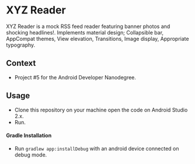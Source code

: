 # XYZ Reader

XYZ Reader is a mock RSS feed reader featuring banner photos and shocking headlines!.
Implements material design; Collapsible bar, AppCompat themes, View elevation, Transitions, Image display, Appropriate typography.

## Context

* Project #5 for the Android Developer Nanodegree.

## Usage

* Clone this repository on your machine open the code on Android Studio 2.x.
* Run.

#### Gradle Installation

* Run ``gradlew app:installDebug`` with an android device connected on debug mode.
